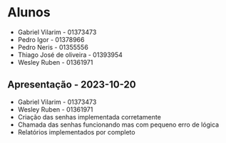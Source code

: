 # Alunos

* Gabriel Vilarim - 01373473
* Pedro Igor - 01378966
* Pedro Neris - 01355556
* Thiago José de oliveira - 01393954
* Wesley Ruben - 01361971

## Apresentação - 2023-10-20

* Gabriel Vilarim - 01373473
* Wesley Ruben - 01361971
* Criação das senhas implementada corretamente
* Chamada das senhas funcionando mas com pequeno erro de lógica
* Relatórios implementados por completo
